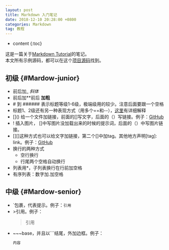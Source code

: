 ```yaml
---
layout: post
title: Markdown 入门笔记
date: 2018-12-10 20:28:00 +0800
categories: Markdown
tag: 教程
---
```

* content
{:toc}


这是一篇关于[Markdown Tutorial](https://www.markdowntutorial.com/)的笔记。  
本文所有示例源码，都可以在这个[项目源码](https://github.com/hqglichao/hqglichao.github.io)找到。  

初级                       {#Mardow-junior}
------------------------------------------

* 前后加_ _斜体_ 
* 前后加\**前后 **加粗**
* \# 到 \###### 表示标题等级1-6级，极端级用的较少。注意后面要跟一个空格
* 标题1、2级还有另一种表现方式（用多个==和--），[这里](https://wastemobile.gitbooks.io/gitbook-chinese/content/format/markdown.html)有详细解释
* \[]() 给一个文件加链接，前面的\[]写文字，后面的（）写链接。例子：[GitHub](https:\\www.github.com)
* \![]() 插入图片， \[]中写图片没加载出来的时候的提示词，后面的（）中写图片链接。
* \[]\[]这种方式也可以给文字加链接，第二个\[]中加tag。其他地方声明\[tag]: link。例子：[GitHub][linkName]
* 换行的两种方式
  * 空行换行
  * 行尾两个空格自动换行
* 列表用\*，子列表换行在行前加空格
* 有序列表：数字加.加空格

[linkName]: https:\\\\www.github.com

中级                     {#Mardow-senior}
------------------------------------------

* \`包裹，代表提示。例子：`引用`
* \>引用。例子：
  >引用
* \~~~base，并且以```结尾，外加边框。例子：
  ~~~bash
  内容
  ~~~